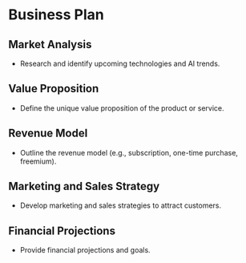 
# Business Plan

## Market Analysis
- Research and identify upcoming technologies and AI trends.

## Value Proposition
- Define the unique value proposition of the product or service.

## Revenue Model
- Outline the revenue model (e.g., subscription, one-time purchase, freemium).

## Marketing and Sales Strategy
- Develop marketing and sales strategies to attract customers.

## Financial Projections
- Provide financial projections and goals.
